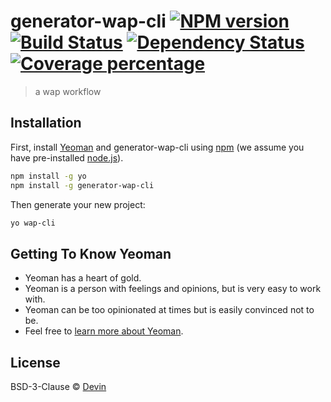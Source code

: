 # generator-wap-cli [![NPM version][npm-image]][npm-url] [![Build Status][travis-image]][travis-url] [![Dependency Status][daviddm-image]][daviddm-url] [![Coverage percentage][coveralls-image]][coveralls-url]
> a wap workflow

## Installation

First, install [Yeoman](http://yeoman.io) and generator-wap-cli using [npm](https://www.npmjs.com/) (we assume you have pre-installed [node.js](https://nodejs.org/)).

```bash
npm install -g yo
npm install -g generator-wap-cli
```

Then generate your new project:

```bash
yo wap-cli
```

## Getting To Know Yeoman

 * Yeoman has a heart of gold.
 * Yeoman is a person with feelings and opinions, but is very easy to work with.
 * Yeoman can be too opinionated at times but is easily convinced not to be.
 * Feel free to [learn more about Yeoman](http://yeoman.io/).

## License

BSD-3-Clause © [Devin]()


[npm-image]: https://badge.fury.io/js/generator-wap-cli.svg
[npm-url]: https://npmjs.org/package/generator-wap-cli
[travis-image]: https://travis-ci.org//generator-wap-cli.svg?branch=master
[travis-url]: https://travis-ci.org//generator-wap-cli
[daviddm-image]: https://david-dm.org//generator-wap-cli.svg?theme=shields.io
[daviddm-url]: https://david-dm.org//generator-wap-cli
[coveralls-image]: https://coveralls.io/repos//generator-wap-cli/badge.svg
[coveralls-url]: https://coveralls.io/r//generator-wap-cli
